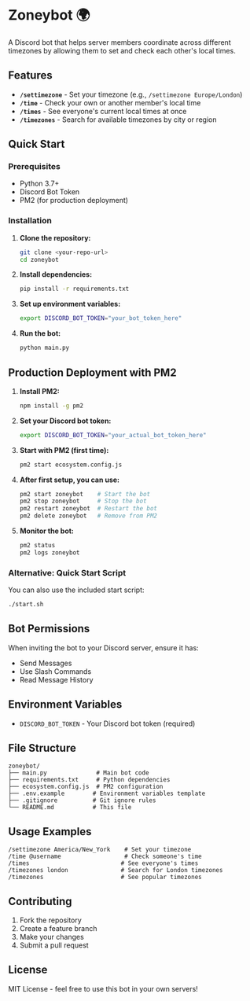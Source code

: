 # Zoneybot 🌍

A Discord bot that helps server members coordinate across different timezones by allowing them to set and check each other's local times.

## Features

- **`/settimezone`** - Set your timezone (e.g., `/settimezone Europe/London`)
- **`/time`** - Check your own or another member's local time
- **`/times`** - See everyone's current local times at once
- **`/timezones`** - Search for available timezones by city or region

## Quick Start

### Prerequisites
- Python 3.7+
- Discord Bot Token
- PM2 (for production deployment)

### Installation

1. **Clone the repository:**
   ```bash
   git clone <your-repo-url>
   cd zoneybot
   ```

2. **Install dependencies:**
   ```bash
   pip install -r requirements.txt
   ```

3. **Set up environment variables:**
   ```bash
   export DISCORD_BOT_TOKEN="your_bot_token_here"
   ```

4. **Run the bot:**
   ```bash
   python main.py
   ```

## Production Deployment with PM2

1. **Install PM2:**
   ```bash
   npm install -g pm2
   ```

2. **Set your Discord bot token:**
   ```bash
   export DISCORD_BOT_TOKEN="your_actual_bot_token_here"
   ```

3. **Start with PM2 (first time):**
   ```bash
   pm2 start ecosystem.config.js
   ```

4. **After first setup, you can use:**
   ```bash
   pm2 start zoneybot    # Start the bot
   pm2 stop zoneybot     # Stop the bot  
   pm2 restart zoneybot  # Restart the bot
   pm2 delete zoneybot   # Remove from PM2
   ```

5. **Monitor the bot:**
   ```bash
   pm2 status
   pm2 logs zoneybot
   ```

### Alternative: Quick Start Script

You can also use the included start script:
```bash
./start.sh
```

## Bot Permissions

When inviting the bot to your Discord server, ensure it has:
- Send Messages
- Use Slash Commands
- Read Message History

## Environment Variables

- `DISCORD_BOT_TOKEN` - Your Discord bot token (required)

## File Structure

```
zoneybot/
├── main.py              # Main bot code
├── requirements.txt     # Python dependencies
├── ecosystem.config.js  # PM2 configuration
├── .env.example        # Environment variables template
├── .gitignore          # Git ignore rules
└── README.md           # This file
```

## Usage Examples

```
/settimezone America/New_York    # Set your timezone
/time @username                  # Check someone's time
/times                          # See everyone's times
/timezones london               # Search for London timezones
/timezones                      # See popular timezones
```

## Contributing

1. Fork the repository
2. Create a feature branch
3. Make your changes
4. Submit a pull request

## License

MIT License - feel free to use this bot in your own servers!

